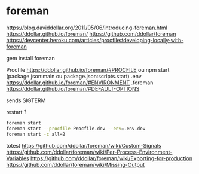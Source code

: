 
foreman
=======
https://blog.daviddollar.org/2011/05/06/introducing-foreman.html
https://ddollar.github.io/foreman/
https://github.com/ddollar/foreman
https://devcenter.heroku.com/articles/procfile#developing-locally-with-foreman

gem install foreman

Procfile       https://ddollar.github.io/foreman/#PROCFILE
   ou npm start (package.json:main ou package.json:scripts.start)
.env           https://ddollar.github.io/foreman/#ENVIRONMENT
.foreman       https://ddollar.github.io/foreman/#DEFAULT-OPTIONS

sends SIGTERM

restart ?

```bash
foreman start
foreman start --procfile Procfile.dev --env=.env.dev
foreman start -c all=2
```

totest
https://github.com/ddollar/foreman/wiki/Custom-Signals
https://github.com/ddollar/foreman/wiki/Per-Process-Environment-Variables
https://github.com/ddollar/foreman/wiki/Exporting-for-production
https://github.com/ddollar/foreman/wiki/Missing-Output
